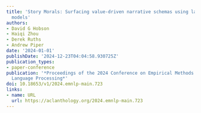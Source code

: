 ```yaml
---
title: 'Story Morals: Surfacing value-driven narrative schemas using large language
  models'
authors:
- David G Hobson
- Haiqi Zhou
- Derek Ruths
- Andrew Piper
date: '2024-01-01'
publishDate: '2024-12-23T04:04:58.930725Z'
publication_types:
- paper-conference
publication: '*Proceedings of the 2024 Conference on Empirical Methods in Natural
  Language Processing*'
doi: 10.18653/v1/2024.emnlp-main.723
links:
- name: URL
  url: https://aclanthology.org/2024.emnlp-main.723
---
```

